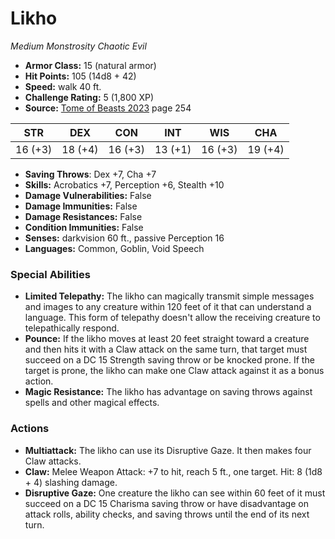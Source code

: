 # Likho

*Medium* *Monstrosity* *Chaotic Evil*

- **Armor Class:** 15 (natural armor)
- **Hit Points:** 105 (14d8 + 42)
- **Speed:** walk 40 ft.
- **Challenge Rating:** 5 (1,800 XP)
- **Source:** [Tome of Beasts 2023](https://koboldpress.com/kpstore/product/tome-of-beasts-1-2023-edition/) page 254

| STR | DEX | CON | INT | WIS | CHA |
| --- | --- | --- | --- | --- | --- |
| 16 (+3) | 18 (+4) | 16 (+3) | 13 (+1) | 16 (+3) | 19 (+4) |

- **Saving Throws**: Dex +7, Cha +7
- **Skills:** Acrobatics +7, Perception +6, Stealth +10
- **Damage Vulnerabilities:** False
- **Damage Immunities:** False
- **Damage Resistances:** False
- **Condition Immunities:** False
- **Senses:** darkvision 60 ft., passive Perception 16
- **Languages:** Common, Goblin, Void Speech

### Special Abilities

- **Limited Telepathy:** The likho can magically transmit simple messages and images to any creature within 120 feet of it that can understand a language. This form of telepathy doesn't allow the receiving creature to telepathically respond.
- **Pounce:** If the likho moves at least 20 feet straight toward a creature and then hits it with a Claw attack on the same turn, that target must succeed on a DC 15 Strength saving throw or be knocked prone. If the target is prone, the likho can make one Claw attack against it as a bonus action.
- **Magic Resistance:** The likho has advantage on saving throws against spells and other magical effects.

### Actions

- **Multiattack:** The likho can use its Disruptive Gaze. It then makes four Claw attacks.
- **Claw:** Melee Weapon Attack: +7 to hit, reach 5 ft., one target. Hit: 8 (1d8 + 4) slashing damage.
- **Disruptive Gaze:** One creature the likho can see within 60 feet of it must succeed on a DC 15 Charisma saving throw or have disadvantage on attack rolls, ability checks, and saving throws until the end of its next turn.

